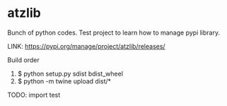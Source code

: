 # atzlib

Bunch of python codes.
Test project to learn how to manage pypi library.

LINK: <https://pypi.org/manage/project/atzlib/releases/>

Build order

1. $ python setup.py sdist bdist_wheel
2. $ python -m twine upload dist/*

TODO: import test
